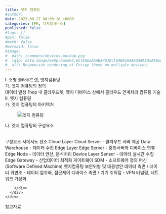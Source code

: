 ```yaml
---
title: 엣지 컴퓨팅
#author: 
date: 2023-09-27 00:00:10 +0800
categories: [PE, 디지털서비스]
published: false
#tags: []
#pin: false
#math: false
#mermaid: false
#image:
#  path: /commons/devices-mockup.png
#  lqip: data:image/webp;base64,UklGRpoAAABXRUJQVlA4WAoAAAAQAAAADwAABwAAQUxQSDIAAAARL0AmbZurmr57yyIiqE8oiG0bejIYEQTgqiDA9vqnsUSI6H+oAERp2HZ65qP/VIAWAFZQOCBCAAAA8AEAnQEqEAAIAAVAfCWkAALp8sF8rgRgAP7o9FDvMCkMde9PK7euH5M1m6VWoDXf2FkP3BqV0ZYbO6NA/VFIAAAA
#  alt: Responsive rendering of Chirpy theme on multiple devices.
---
```


<div class="post-wrap">
  <div class="para">
    <div class="para-title">
      I. 소형 클라우드렛, 엣지컴퓨팅
    </div>
    <div class="para-cntnt">
      <div class="para">
        <div class="para-title">
          가. 엣지 컴퓨팅의 정의
        </div>
        <div class="para-cntnt">
            데이터 발생 1hop 내 클라우드렛, 엣지 디바이스 상에서 클라우드 연계처리 컴퓨팅 기술
        </div>
      </div>
    </div>
  </div>
  
  <div class="para">
    <div class="para-title">
      II. 엣지 컴퓨팅
    </div>
    <div class="para-cntnt">
      <div class="para">
        <div class="para-title">
          가. 엣지 컴퓨팅의 아키텍처
        </div>
        <div class="para-cntnt">
          <figure class="post-figure">
            <img src="/assets/img/posts/엣지-컴퓨팅.png" alt="엣지 컴퓨팅">
<!--            <figcaption>Source: Unveiling the Metaverse: Exploring Emerging Trends, Multifaceted Perspectives, and Future Challenges</figcaption>-->
          </figure>
        </div>
      </div>
      <div class="para">
        <div class="para-title">
          나. 엣지 컴퓨팅의 구성요소
        </div>
        <div class="para-cntnt">
          <table class="post-table">
          </table>
          구성요소 서데서노 센소
  Cloud Layer
    Cloud Server - 클라우드 서버 제공
    Data Warehouse - 데이터 수집
  Edge Layer
    Edge Server - 중앙서버와 디바이스 연결
    Edge Node - 데이터 연산, 분석처리
  Device Layer
    Sensor - 데이터 실시간 수집
    Edge Gateway - 산업데이터 최적화 게이트웨이
    SDM - 소프트웨어 정의 머신 (Software Defined Machine)
엣지컴퓨팅 보안위협 및 대응방안
  데이터 측면 / 데이터 위변조 - 데이터 암호화, 접근제어
  디바이스 측면 / 기기 취약점 - VPN 터널링, 네트워크 가상화

        </div>
      </div>
    </div>
  </div>

  <div class="refr-wrap">
    <div class="refr-title">
        참고자료
    </div>
    <ol class="refr-list">
    <!--    <li>(나현식, 최대선) <a target="_blank" href="https://scienceon.kisti.re.kr/commons/util/originalView.do?cn=JAKO202225948430499&oCn=JAKO202225948430499&dbt=JAKO&journal=NJOU00291864">메타버스 보안 위협 요소 및 대응 방안 검토</a></li>-->
    <!--    <li>(M. Uddin, S. Manickam, H. Ullah, M. Obaidat and A. Dandoush) <a target="_blank" href="https://ieeexplore.ieee.org/abstract/document/10138386">Unveiling the Metaverse: Exploring Emerging Trends, Multifaceted Perspectives, and Future Challenges</a></li>-->
    </ol>
  </div>
</div>
